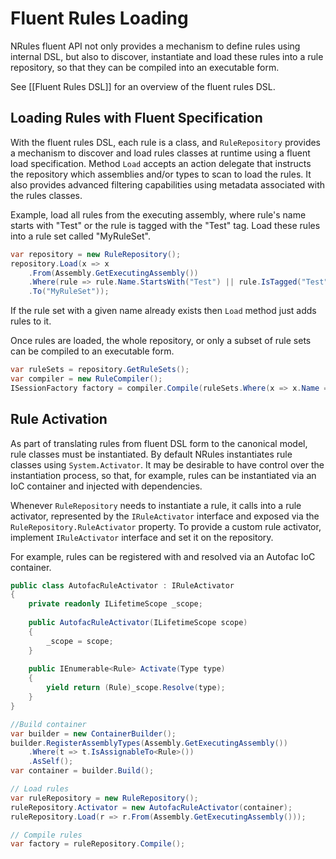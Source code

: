 # Fluent Rules Loading

NRules fluent API not only provides a mechanism to define rules using internal DSL, 
but also to discover, instantiate and load these rules into a rule repository, so that they can be compiled into an executable form.

See [[Fluent Rules DSL]] for an overview of the fluent rules DSL.

## Loading Rules with Fluent Specification
With the fluent rules DSL, each rule is a class, and `RuleRepository` provides a mechanism to discover and load rules classes at runtime using a fluent load specification.
Method `Load` accepts an action delegate that instructs the repository which assemblies and/or types to scan to load the rules. 
It also provides advanced filtering capabilities using metadata associated with the rules classes.

Example, load all rules from the executing assembly, where rule's name starts with "Test" or the rule is tagged with the "Test" tag. Load these rules into a rule set called "MyRuleSet".
```c#
var repository = new RuleRepository();
repository.Load(x => x
    .From(Assembly.GetExecutingAssembly())
    .Where(rule => rule.Name.StartsWith("Test") || rule.IsTagged("Test"))
    .To("MyRuleSet"));
```

If the rule set with a given name already exists then `Load` method just adds rules to it.

Once rules are loaded, the whole repository, or only a subset of rule sets can be compiled to an executable form.
```c#
var ruleSets = repository.GetRuleSets();
var compiler = new RuleCompiler();
ISessionFactory factory = compiler.Compile(ruleSets.Where(x => x.Name == "MyRuleSet"));
```

## Rule Activation
As part of translating rules from fluent DSL form to the canonical model, rule classes must be instantiated.
By default NRules instantiates rule classes using `System.Activator`.
It may be desirable to have control over the instantiation process, so that, for example, rules can be instantiated via an IoC container and injected with dependencies. 

Whenever `RuleRepository` needs to instantiate a rule, it calls into a rule activator, represented by the `IRuleActivator` interface and exposed via the `RuleRepository.RuleActivator` property.
To provide a custom rule activator, implement `IRuleActivator` interface and set it on the repository.

For example, rules can be registered with and resolved via an Autofac IoC container.
```c#
public class AutofacRuleActivator : IRuleActivator
{
    private readonly ILifetimeScope _scope;
    
    public AutofacRuleActivator(ILifetimeScope scope)
    {
        _scope = scope;
    }
    
    public IEnumerable<Rule> Activate(Type type)
    {
        yield return (Rule)_scope.Resolve(type);
    }
}

//Build container
var builder = new ContainerBuilder();
builder.RegisterAssemblyTypes(Assembly.GetExecutingAssembly())
    .Where(t => t.IsAssignableTo<Rule>())
    .AsSelf();
var container = builder.Build();

// Load rules
var ruleRepository = new RuleRepository();
ruleRepository.Activator = new AutofacRuleActivator(container);
ruleRepository.Load(r => r.From(Assembly.GetExecutingAssembly()));

// Compile rules
var factory = ruleRepository.Compile();
```
